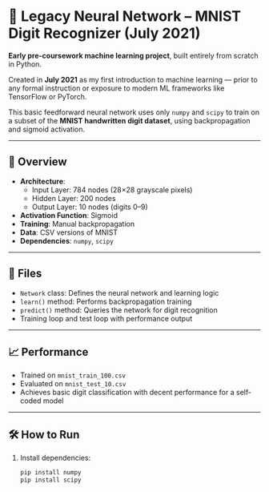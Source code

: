 # 🧠 Legacy Neural Network – MNIST Digit Recognizer (July 2021)

**Early pre-coursework machine learning project**, built entirely from scratch in Python.

Created in **July 2021** as my first introduction to machine learning — prior to any formal instruction or exposure to modern ML frameworks like TensorFlow or PyTorch.

This basic feedforward neural network uses only `numpy` and `scipy` to train on a subset of the **MNIST handwritten digit dataset**, using backpropagation and sigmoid activation.

---

## 📌 Overview

- **Architecture**:
  - Input Layer: 784 nodes (28×28 grayscale pixels)
  - Hidden Layer: 200 nodes
  - Output Layer: 10 nodes (digits 0–9)
- **Activation Function**: Sigmoid 
- **Training**: Manual backpropagation
- **Data**: CSV versions of MNIST
- **Dependencies**: `numpy`, `scipy`

---

## 📂 Files

- `Network` class: Defines the neural network and learning logic
- `learn()` method: Performs backpropagation training
- `predict()` method: Queries the network for digit recognition
- Training loop and test loop with performance output

---

## 📈 Performance

- Trained on `mnist_train_100.csv`
- Evaluated on `mnist_test_10.csv`
- Achieves basic digit classification with decent performance for a self-coded model

---

## 🛠️ How to Run

1. Install dependencies:
   ```bash
   pip install numpy
   pip install scipy
